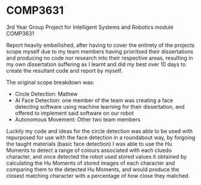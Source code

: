 # COMP3631
3rd Year Group Project for Intelligent Systems and Robotics module COMP3631

Report heavily embellished, after having to cover the entirety of the projects scope myself due to my team members having prioritsed their dissertations and producing no code nor research into their respective areas, resulting in my own dissertation suffering as I learnt and did my best over 10 days to create the resultant code and report by myself. 

The original scope breakdown was:
- Circle Detection: Mathew
- AI Face Detection: one member of the team was creating a face detecting software using machine learning for their dissertation, and offered to implement said software on our robot
- Autonomous Movement: Other two team members

Luckily my code and ideas for the circle detection was able to be used with repurposed for use with the face detection in a roundabout way, by forgoing the taught materials (basic face detection) I was able to use the Hu Moments to detect a range of colours associated with each cluedo character, and once detected the robot used stored values it obtained by calculating the Hu Moments of stored images of each character and comparing them to the detected Hu Moments, and would produce the closest matching character with a percentage of how close they matched. 

